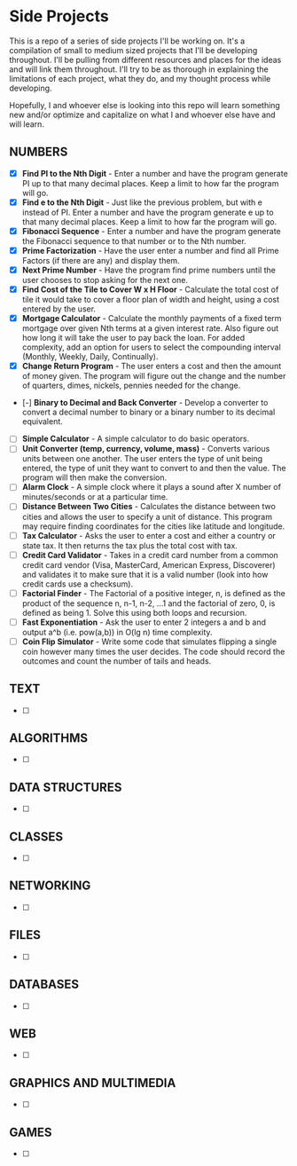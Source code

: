 # Side Projects
This is a repo of a series of side projects I'll be working on. It's a compilation of small to 
medium sized projects that I'll be developing throughout. I'll be pulling from different
resources and places for the ideas and will link them throughout. I'll try to be as thorough in
explaining the limitations of each project, what they do, and my thought process while developing.

Hopefully, I and whoever else is looking into this repo will learn something new and/or
optimize and capitalize on what I and whoever else have and will learn.

## NUMBERS
- [X] **Find PI to the Nth Digit** - Enter a number and have the program generate PI up to that many decimal places. Keep a limit to how far the program will go.
- [X] **Find e to the Nth Digit** - Just like the previous problem, but with e instead of PI. Enter a number and have the program generate e up to that many decimal places. Keep a limit to how far the program will go.
- [X] **Fibonacci Sequence** - Enter a number and have the program generate the Fibonacci sequence to that number or to the Nth number.
- [X] **Prime Factorization** - Have the user enter a number and find all Prime Factors (if there are any) and display them.
- [X] **Next Prime Number** - Have the program find prime numbers until the user chooses to stop asking for the next one.
- [X] **Find Cost of the Tile to Cover W x H Floor** - Calculate the total cost of tile it would take to cover a floor plan of width and height, using a cost entered by the user.
- [X] **Mortgage Calculator** - Calculate the monthly payments of a fixed term mortgage over given Nth terms at a given interest rate. Also figure out how long it will take the user to pay back the loan. For added complexity, add an option for users to select the compounding interval (Monthly, Weekly, Daily, Continually).
- [X] **Change Return Program** - The user enters a cost and then the amount of money given. The program will figure out the change and the number of quarters, dimes, nickels, pennies needed for the change.
- [-] **Binary to Decimal and Back Converter** - Develop a converter to convert a decimal number to binary or a binary number to its decimal equivalent.
- [ ] **Simple Calculator** - A simple calculator to do basic operators.
- [ ] **Unit Converter (temp, currency, volume, mass)** - Converts various units between one another. The user enters the type of unit being entered, the type of unit they want to convert to and then the value. The program will then make the conversion.
- [ ] **Alarm Clock** - A simple clock where it plays a sound after X number of minutes/seconds or at a particular time.
- [ ] **Distance Between Two Cities** - Calculates the distance between two cities and allows the user to specify a unit of distance. This program may require finding coordinates for the cities like latitude and longitude.
- [ ] **Tax Calculator** - Asks the user to enter a cost and either a country or state tax. It then returns the tax plus the total cost with tax.
- [ ] **Credit Card Validator** - Takes in a credit card number from a common credit card vendor (Visa, MasterCard, American Express, Discoverer) and validates it to make sure that it is a valid number (look into how credit cards use a checksum).
- [ ] **Factorial Finder** - The Factorial of a positive integer, n, is defined as the product of the sequence n, n-1, n-2, ...1 and the factorial of zero, 0, is defined as being 1. Solve this using both loops and recursion.
- [ ] **Fast Exponentiation** - Ask the user to enter 2 integers a and b and output a^b (i.e. pow(a,b)) in O(lg n) time complexity.
- [ ] **Coin Flip Simulator** - Write some code that simulates flipping a single coin however many times the user decides. The code should record the outcomes and count the number of tails and heads.

## TEXT
- [ ] 

## ALGORITHMS
- [ ] 

## DATA STRUCTURES
- [ ] 

## CLASSES
- [ ] 

## NETWORKING
- [ ] 

## FILES
- [ ] 

## DATABASES
- [ ] 

## WEB
- [ ] 

## GRAPHICS AND MULTIMEDIA
- [ ] 

## GAMES
- [ ] 
